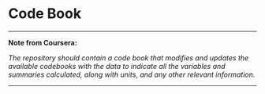 # Code Book

---

**Note from Coursera:** 

_The repository should contain a code book that modifies and updates the available codebooks with the data to indicate all the variables and summaries calculated, along with units, and any other relevant information._

---